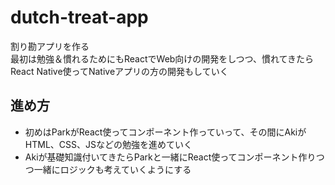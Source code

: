# dutch-treat-app
割り勘アプリを作る
<br>
最初は勉強＆慣れるためにもReactでWeb向けの開発をしつつ、慣れてきたらReact Native使ってNativeアプリの方の開発もしていく

## 進め方
- 初めはParkがReact使ってコンポーネント作っていって、その間にAkiがHTML、CSS、JSなどの勉強を進めていく
- Akiが基礎知識付いてきたらParkと一緒にReact使ってコンポーネント作りつつ一緒にロジックも考えていくようにする
